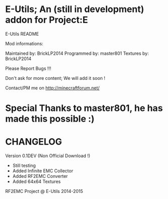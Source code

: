 E-Utils; An (still in development) addon for Project:E
================================================================================
E-Utils README

Mod informations:

Maintained by: BrickLP2014
Programmed by: master801
Textures by: BrickLP2014

Please Report Bugs !!!

Don't ask for more content; We will add it soon !

Contact/PM me on http://minecraftforum.net/

Special Thanks to master801, he has made this possible :)
================================================================================

CHANGELOG
================================================================================
Version 0.1DEV (Non Official Download !)

- Still testing
- Added Infinite EMC Collector
- Added RF2EMC Converter
- Added 64x64 Textures

RF2EMC Project @ E-Utils 2014-2015



